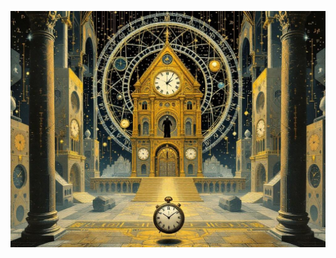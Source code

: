 ![Master Chronos in the Clockwork Citadel, surrounded by floating temporal equations and time matrices, while perfect geometric clocks tick below. A single pocket watch runs backwards defiantly in the foreground. Style: Victorian clockwork illustrations meet cosmic horror, with mathematical symbols creating impossible temporal patterns.](illustration_caption_2.jpeg)
